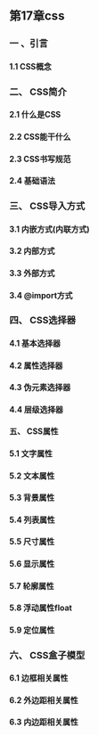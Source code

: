 ## 第17章css

### 一 、引言
#### 1.1 CSS概念
### ⼆、 CSS简介
#### 2.1 什么是CSS
#### 2.2 CSS能⼲什么
#### 2.3 CSS书写规范
#### 2.4 基础语法
### 三、 CSS导⼊方式
#### 3.1 内嵌方式(内联方式) 
#### 3.2 内部方式 
#### 3.3 外部方式
#### 3.4 @import方式
### 四、 CSS选择器
#### 4.1 基本选择器
#### 4.2 属性选择器
#### 4.3 伪元素选择器
#### 4.4 层级选择器
#### 五、 CSS属性
#### 5.1 文字属性
#### 5.2 文本属性
#### 5.3 背景属性
#### 5.4 列表属性 
#### 5.5 尺⼨属性
#### 5.6 显示属性
#### 5.7 轮廓属性
#### 5.8 浮动属性float
#### 5.9 定位属性
### 六、 CSS盒⼦模型
#### 6.1 边框相关属性
#### 6.2 外边距相关属性
#### 6.3 内边距相关属性
